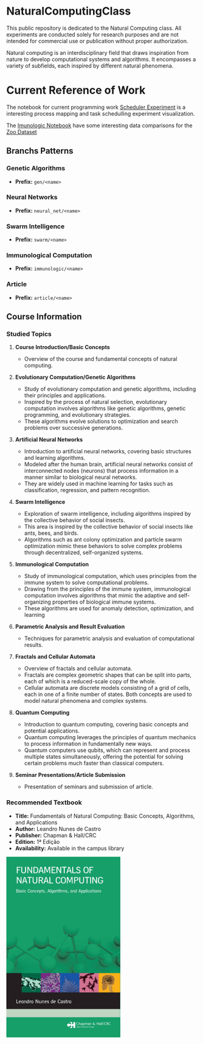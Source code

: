 # NaturalComputingClass

This public repository is dedicated to the Natural Computing class. All experiments are conducted solely for research purposes and are not intended for commercial use or publication without proper authorization.

Natural computing is an interdisciplinary field that draws inspiration from nature to develop computational systems and algorithms. It encompasses a variety of subfields, each inspired by different natural phenomena.

# Current Reference of Work
The notebook for current programming work [Scheduler Experiment](5_Experiment/SchedulerExperiment.ipynb)
is a interesting process mapping and task schedulling experiment visualization.

The [Imunologic Notebook](4_Imunologic\Imunologic.ipynb) have some interesting data comparisons for the [Zoo Dataset](https://archive.ics.uci.edu/dataset/111/zoo)



## Branchs Patterns

### Genetic Algorithms
- **Prefix:** `gen/<name>`

### Neural Networks
- **Prefix:** `neural_net/<name>`

### Swarm Intelligence
- **Prefix:** `swarm/<name>`

### Immunological Computation
- **Prefix:** `immunologic/<name>`

### Article
- **Prefix:** `article/<name>`

## Course Information

### Studied Topics

1. **Course Introduction/Basic Concepts**
    - Overview of the course and fundamental concepts of natural computing.
    
2. **Evolutionary Computation/Genetic Algorithms**
    - Study of evolutionary computation and genetic algorithms, including their principles and applications.
    - Inspired by the process of natural selection, evolutionary computation involves algorithms like genetic algorithms, genetic programming, and evolutionary strategies.
    - These algorithms evolve solutions to optimization and search problems over successive generations.
    
3. **Artificial Neural Networks**
    - Introduction to artificial neural networks, covering basic structures and learning algorithms.
    - Modeled after the human brain, artificial neural networks consist of interconnected nodes (neurons) that process information in a manner similar to biological neural networks.
    - They are widely used in machine learning for tasks such as classification, regression, and pattern recognition.
    
4. **Swarm Intelligence**
    - Exploration of swarm intelligence, including algorithms inspired by the collective behavior of social insects.
    - This area is inspired by the collective behavior of social insects like ants, bees, and birds.
    - Algorithms such as ant colony optimization and particle swarm optimization mimic these behaviors to solve complex problems through decentralized, self-organized systems.
    
5. **Immunological Computation**
    - Study of immunological computation, which uses principles from the immune system to solve computational problems.
    - Drawing from the principles of the immune system, immunological computation involves algorithms that mimic the adaptive and self-organizing properties of biological immune systems.
    - These algorithms are used for anomaly detection, optimization, and learning
    
6. **Parametric Analysis and Result Evaluation**
    - Techniques for parametric analysis and evaluation of computational results.

7. **Fractals and Cellular Automata**
    - Overview of fractals and cellular automata.
    - Fractals are complex geometric shapes that can be split into parts, each of which is a reduced-scale copy of the whole.
    - Cellular automata are discrete models consisting of a grid of cells, each in one of a finite number of states. Both concepts are used to model natural phenomena and complex systems.

8. **Quantum Computing**
    - Introduction to quantum computing, covering basic concepts and potential applications.
    - Quantum computing leverages the principles of quantum mechanics to process information in fundamentally new ways.
    - Quantum computers use qubits, which can represent and process multiple states simultaneously, offering the potential for solving certain problems much faster than classical computers.
     
9. **Seminar Presentations/Article Submission**
     - Presentation of seminars and submission of article.

### Recommended Textbook

- **Title:** Fundamentals of Natural Computing: Basic Concepts, Algorithms, and Applications
- **Author:** Leandro Nunes de Castro
- **Publisher:** Chapman & Hall/CRC
- **Edition:** 1ª Edição
- **Availability:** Available in the campus library

<img src="docs/img/BookCover.jpeg" alt="Book Cover" width="300"/>
